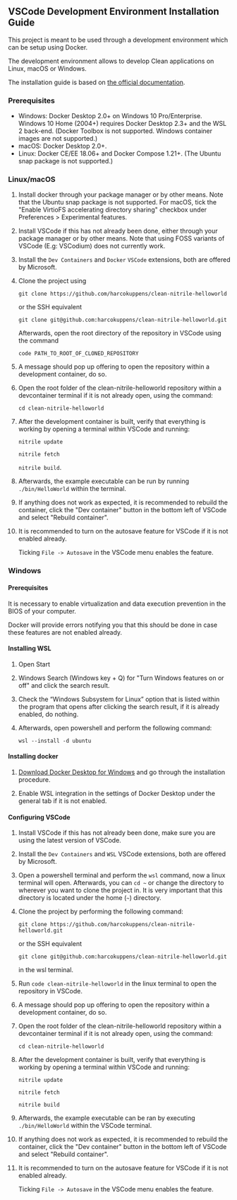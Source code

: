 ## VSCode Development Environment Installation Guide

This project is meant to be used through a development environment which can be setup using Docker.

The development environment allows to develop Clean applications on Linux, macOS or Windows.

The installation guide is based on [the official documentation](https://code.visualstudio.com/docs/remote/containers).

### Prerequisites

- Windows: Docker Desktop 2.0+ on Windows 10 Pro/Enterprise. Windows 10 Home (2004+) requires Docker Desktop 2.3+ and the WSL 2 back-end. (Docker Toolbox is not supported. Windows container images are not supported.)
- macOS: Docker Desktop 2.0+.
- Linux: Docker CE/EE 18.06+ and Docker Compose 1.21+. (The Ubuntu snap package is not supported.)

### Linux/macOS

1. Install docker through your package manager or by other means.
   Note that the Ubuntu snap package is not supported. For macOS, tick the "Enable VirtioFS accelerating directory sharing" checkbox under Preferences > Experimental features.

2. Install VSCode if this has not already been done, either through your package manager or by other means.
   Note that using FOSS variants of VSCode (E.g: VSCodium) does not currently work.

3. Install the `Dev Containers` and `Docker` `VSCode` extensions, both are offered by Microsoft.

4. Clone the project using

   `git clone https://github.com/harcokuppens/clean-nitrile-helloworld`

   or the SSH equivalent

   `git clone git@github.com:harcokuppens/clean-nitrile-helloworld.git`

   Afterwards, open the root directory of the repository in VSCode using the command

   `code PATH_TO_ROOT_OF_CLONED_REPOSITORY`

5. A message should pop up offering to open the repository within a development container, do so.

6. Open the root folder of the clean-nitrile-helloworld repository within a devcontainer terminal if it is not already open, using the command:

   `cd clean-nitrile-helloworld`

7. After the development container is built,
   verify that everything is working by opening a terminal within VSCode and running:

	`nitrile update`

	`nitrile fetch`

   `nitrile build`.

8. Afterwards, the example executable can be run by running `./bin/HelloWorld` within the terminal.

9. If anything does not work as expected, it is recommended to rebuild the container, click the "Dev container" button in the bottom left of VSCode and select "Rebuild container".

10. It is recommended to turn on the autosave feature for VSCode if it is not enabled already.

    Ticking `File -> Autosave` in the VSCode menu enables the feature.

### Windows

#### Prerequisites
It is necessary to enable virtualization and data execution prevention in the BIOS of your computer.

Docker will provide errors notifying you that this should be done in case these features are not enabled already.

#### Installing WSL

1. Open Start
2. Windows Search (Windows key + Q) for "Turn Windows features on or off" and click the search result.
3. Check the “Windows Subsystem for Linux” option that is listed within the program
   that opens after clicking the search result, if it is already enabled, do nothing.
4. Afterwards, open powershell and perform the following command:

   `wsl --install -d ubuntu`

#### Installing docker

1. [Download Docker Desktop for Windows](https://www.docker.com/products/docker-desktop) and go through the installation procedure.

2. Enable WSL integration in the settings of Docker Desktop under the general tab if it is not enabled.

#### Configuring VSCode

1. Install VSCode if this has not already been done, make sure you are using the latest version of VSCode.

2. Install the `Dev Containers` and `WSL` VSCode extensions, both are offered by Microsoft.

3. Open a powershell terminal and perform the `wsl` command, now a linux terminal will open. Afterwards, you can `cd ~` or change the directory to wherever you want to clone the project in. It is very important that this directory is located
under the home (`~`) directory.

4. Clone the project by performing the following command:

   `git clone https://github.com/harcokuppens/clean-nitrile-helloworld.git`

   or the SSH equivalent

   `git clone git@github.com:harcokuppens/clean-nitrile-helloworld.git`

   in the wsl terminal.

5. Run `code clean-nitrile-helloworld` in the linux terminal to open the repository in VSCode.

6. A message should pop up offering to open the repository within a development container, do so.

7. Open the root folder of the clean-nitrile-helloworld repository within a devcontainer terminal if it is not already open, using the command:

   `cd clean-nitrile-helloworld`

8. After the development container is built,
   verify that everything is working by opening a terminal within VSCode and running:

   `nitrile update`

   `nitrile fetch`

   `nitrile build`

9. Afterwards, the example executable can be ran by executing `./bin/HelloWorld` within the VSCode terminal.

10. If anything does not work as expected, it is recommended to rebuild the container, click the "Dev container" button in the bottom left of VSCode and select "Rebuild container".

11. It is recommended to turn on the autosave feature for VSCode if it is not enabled already.

    Ticking `File -> Autosave` in the VSCode menu enables the feature.
